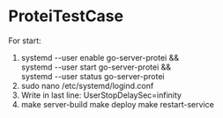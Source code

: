 # ProteiTestCase
For start:
1. systemd --user enable go-server-protei && \
   systemd --user start go-server-protei && \
   systemd --user status go-server-protei
2. sudo nano /etc/systemd/logind.conf
3. Write in last line: UserStopDelaySec=infinity
4. make server-build
   make deploy
   make restart-service
